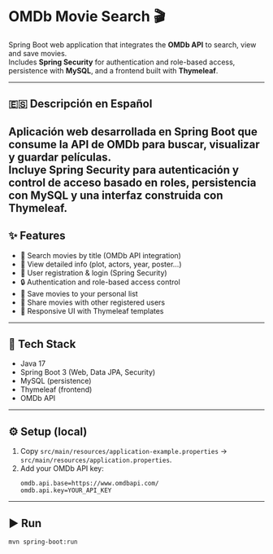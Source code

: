 # OMDb Movie Search 🎬

Spring Boot web application that integrates the **OMDb API** to search, view and save movies.  
Includes **Spring Security** for authentication and role-based access, persistence with **MySQL**, and a frontend built with **Thymeleaf**.

---
## 🇪🇸 Descripción en Español
Aplicación web desarrollada en **Spring Boot** que consume la **API de OMDb** para buscar, visualizar y guardar películas.  
Incluye **Spring Security** para autenticación y control de acceso basado en roles, persistencia con **MySQL** y una interfaz construida con **Thymeleaf**.  
---

## ✨ Features
- 🔎 Search movies by title (OMDb API integration)  
- 📖 View detailed info (plot, actors, year, poster…)  
- 👤 User registration & login (Spring Security)  
- 🔒 Authentication and role-based access control  
- 💾 Save movies to your personal list  
- 🤝 Share movies with other registered users  
- 🎨 Responsive UI with Thymeleaf templates  

---

## 🧰 Tech Stack
- Java 17  
- Spring Boot 3 (Web, Data JPA, Security)  
- MySQL (persistence)  
- Thymeleaf (frontend)  
- OMDb API  

---

## ⚙️ Setup (local)
1. Copy `src/main/resources/application-example.properties` → `src/main/resources/application.properties`.
2. Add your OMDb API key:
   ```properties
   omdb.api.base=https://www.omdbapi.com/
   omdb.api.key=YOUR_API_KEY
   ```

---


## ▶️ Run
```bash
mvn spring-boot:run
```
